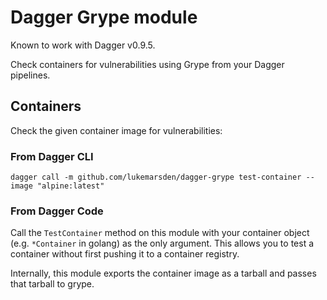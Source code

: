 # Dagger Grype module

Known to work with Dagger v0.9.5.

Check containers for vulnerabilities using Grype from your Dagger pipelines.

## Containers

Check the given container image for vulnerabilities:

### From Dagger CLI

```
dagger call -m github.com/lukemarsden/dagger-grype test-container --image "alpine:latest"
```

### From Dagger Code

Call the `TestContainer` method on this module with your container object (e.g. `*Container` in golang) as the only argument.
This allows you to test a container without first pushing it to a container registry.

Internally, this module exports the container image as a tarball and passes that tarball to grype.

